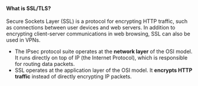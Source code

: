 
#### What is SSL/TLS?
Secure Sockets Layer (SSL) is a protocol for encrypting HTTP traffic, such as connections between user devices and web servers.
In addition to encrypting client-server communications in web browsing, SSL can also be used in VPNs.

- The IPsec protocol suite operates at the **network layer** of the OSI model. It runs directly on top of IP (the Internet Protocol), which is responsible for routing data packets.
- SSL operates at the application layer of the OSI model. It **encrypts HTTP traffic** instead of directly encrypting IP packets.